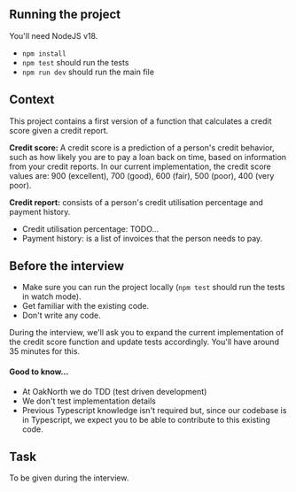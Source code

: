 ## Running the project

You'll need NodeJS v18.

- `npm install`
- `npm test` should run the tests
- `npm run dev` should run the main file

## Context

This project contains a first version of a function that calculates a credit score given a credit report.

**Credit score:** A credit score is a prediction of a person's credit behavior, such as how likely you are to pay a loan back on time, based on information from your credit reports. In our current implementation, the credit score values are: 900 (excellent), 700 (good), 600 (fair), 500 (poor), 400 (very poor).

**Credit report:** consists of a person's credit utilisation percentage and payment history.

- Credit utilisation percentage: TODO...
- Payment history: is a list of invoices that the person needs to pay.

## Before the interview

- Make sure you can run the project locally (`npm test` should run the tests in watch mode).
- Get familiar with the existing code.
- Don't write any code.

During the interview, we'll ask you to expand the current implementation of the credit score function and update tests accordingly. You'll have around 35 minutes for this.

#### Good to know...

- At OakNorth we do TDD (test driven development)
- We don't test implementation details
- Previous Typescript knowledge isn't required but, since our codebase is in Typescript, we expect you to be able to contribute to this existing code.

## Task

To be given during the interview.

